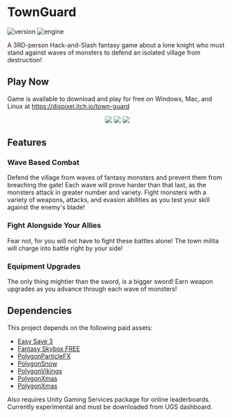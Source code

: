 # TownGuard

![version](https://img.shields.io/badge/Version-1.0-green)
![engine](https://img.shields.io/badge/Engine-Unity-blue)

A 3RD-person Hack-and-Slash fantasy game about a lone knight who must stand against waves of monsters to defend an isolated village from destruction! 

## Play Now

Game is available to download and play for free on Windows, Mac, and Linux at https://dispixel.itch.io/town-guard

<p align="center">
  <img src="Screenshots/1.png" />
  <img src="Screenshots/2.png" />
  <img src="Screenshots/3.png" />
</p>

## Features

### Wave Based Combat

Defend the village from waves of fantasy monsters and prevent them from breaching the gate! Each wave will prove harder than that last, as the monsters attack in greater number and variety. Fight monsters with a variety of weapons, attacks, and evasion abilities as you test your skill against the enemy's blade!

### Fight Alongside Your Allies

Fear not, for you will not have to fight these battles alone! The town milita will charge into battle right by your side!

### Equipment Upgrades

The only thing mightier than the sword, is a bigger sword! Earn weapon upgrades as you advance through each wave of monsters!

## Dependencies
This project depends on the following paid assets:

- [Easy Save 3](https://assetstore.unity.com/packages/tools/utilities/easy-save-the-complete-save-data-serializer-system-768)
- [Fantasy Skybox FREE](https://assetstore.unity.com/packages/2d/textures-materials/sky/fantasy-skybox-free-18353)
- [PolygonParticleFX](https://assetstore.unity.com/packages/vfx/particles/polygon-particle-fx-low-poly-3d-art-by-synty-168372)
- [PolygonSnow](https://assetstore.unity.com/packages/3d/characters/polygon-snow-kit-low-poly-3d-art-by-synty-134501)
- [PolygonVikings](https://assetstore.unity.com/packages/3d/environments/fantasy/polygon-vikings-low-poly-3d-art-by-synty-85664)
- [PolygonXmas](https://syntystore.com/products/polygon-xmas-pack?_pos=1&_sid=5b5567561&_ss=r)
- [PolygonXmas](himom.com)

Also requires Unity Gaming Services package for online leaderboards. Currently experimental and must be downloaded from UGS dashboard.


[1]: https://assetstore.unity.com/packages/tools/utilities/easy-save-the-complete-save-data-serializer-system-768

